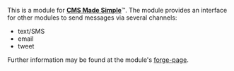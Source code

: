 This is a module for <a href="http://www.cmsmadesimple.org"><strong>CMS Made Simple</strong></a>&#8482;.
The module provides an interface for other modules to send messages via several channels:
* text/SMS
* email
* tweet

Further information may be found at the module's <a href="http://dev.cmsmadesimple.org/projects/notifier">forge-page</a>.
